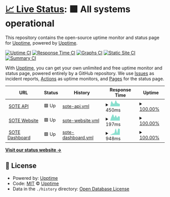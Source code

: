 # [📈 Live Status](https://status.sote.life): <!--live status--> **🟩 All systems operational**

This repository contains the open-source uptime monitor and status page for [Upptime](https://upptime.js.org), powered by [Upptime](https://github.com/upptime/upptime).

[![Uptime CI](https://github.com/wonderkiln/sote-statuspage/workflows/Uptime%20CI/badge.svg)](https://github.com/wonderkiln/sote-statuspage/actions?query=workflow%3A%22Uptime+CI%22)
[![Response Time CI](https://github.com/wonderkiln/sote-statuspage/workflows/Response%20Time%20CI/badge.svg)](https://github.com/wonderkiln/sote-statuspage/actions?query=workflow%3A%22Response+Time+CI%22)
[![Graphs CI](https://github.com/wonderkiln/sote-statuspage/workflows/Graphs%20CI/badge.svg)](https://github.com/wonderkiln/sote-statuspage/actions?query=workflow%3A%22Graphs+CI%22)
[![Static Site CI](https://github.com/wonderkiln/sote-statuspage/workflows/Static%20Site%20CI/badge.svg)](https://github.com/wonderkiln/sote-statuspage/actions?query=workflow%3A%22Static+Site+CI%22)
[![Summary CI](https://github.com/wonderkiln/sote-statuspage/workflows/Summary%20CI/badge.svg)](https://github.com/wonderkiln/sote-statuspage/actions?query=workflow%3A%22Summary+CI%22)

With [Upptime](https://upptime.js.org), you can get your own unlimited and free uptime monitor and status page, powered entirely by a GitHub repository. We use [Issues](https://github.com/upptime/upptime/issues) as incident reports, [Actions](https://github.com/wonderkiln/sote-statuspage/actions) as uptime monitors, and [Pages](https://status.sote.life) for the status page.

<!--start: status pages-->
<!-- This summary is generated by Upptime (https://github.com/upptime/upptime) -->
<!-- Do not edit this manually, your changes will be overwritten -->
<!-- prettier-ignore -->
| URL | Status | History | Response Time | Uptime |
| --- | ------ | ------- | ------------- | ------ |
| <img alt="" src="https://icons.duckduckgo.com/ip3/api.sote.life.ico" height="13"> [SOTE API](https://api.sote.life) | 🟩 Up | [sote-api.yml](https://github.com/wonderkiln/sote-statuspage/commits/HEAD/history/sote-api.yml) | <details><summary><img alt="Response time graph" src="./graphs/sote-api/response-time-week.png" height="20"> 450ms</summary><br><a href="https://status.sote.life/history/sote-api"><img alt="Response time 348" src="https://img.shields.io/endpoint?url=https%3A%2F%2Fraw.githubusercontent.com%2Fwonderkiln%2Fsote-statuspage%2FHEAD%2Fapi%2Fsote-api%2Fresponse-time.json"></a><br><a href="https://status.sote.life/history/sote-api"><img alt="24-hour response time 299" src="https://img.shields.io/endpoint?url=https%3A%2F%2Fraw.githubusercontent.com%2Fwonderkiln%2Fsote-statuspage%2FHEAD%2Fapi%2Fsote-api%2Fresponse-time-day.json"></a><br><a href="https://status.sote.life/history/sote-api"><img alt="7-day response time 450" src="https://img.shields.io/endpoint?url=https%3A%2F%2Fraw.githubusercontent.com%2Fwonderkiln%2Fsote-statuspage%2FHEAD%2Fapi%2Fsote-api%2Fresponse-time-week.json"></a><br><a href="https://status.sote.life/history/sote-api"><img alt="30-day response time 360" src="https://img.shields.io/endpoint?url=https%3A%2F%2Fraw.githubusercontent.com%2Fwonderkiln%2Fsote-statuspage%2FHEAD%2Fapi%2Fsote-api%2Fresponse-time-month.json"></a><br><a href="https://status.sote.life/history/sote-api"><img alt="1-year response time 348" src="https://img.shields.io/endpoint?url=https%3A%2F%2Fraw.githubusercontent.com%2Fwonderkiln%2Fsote-statuspage%2FHEAD%2Fapi%2Fsote-api%2Fresponse-time-year.json"></a></details> | <details><summary><a href="https://status.sote.life/history/sote-api">100.00%</a></summary><a href="https://status.sote.life/history/sote-api"><img alt="All-time uptime 100.00%" src="https://img.shields.io/endpoint?url=https%3A%2F%2Fraw.githubusercontent.com%2Fwonderkiln%2Fsote-statuspage%2FHEAD%2Fapi%2Fsote-api%2Fuptime.json"></a><br><a href="https://status.sote.life/history/sote-api"><img alt="24-hour uptime 100.00%" src="https://img.shields.io/endpoint?url=https%3A%2F%2Fraw.githubusercontent.com%2Fwonderkiln%2Fsote-statuspage%2FHEAD%2Fapi%2Fsote-api%2Fuptime-day.json"></a><br><a href="https://status.sote.life/history/sote-api"><img alt="7-day uptime 100.00%" src="https://img.shields.io/endpoint?url=https%3A%2F%2Fraw.githubusercontent.com%2Fwonderkiln%2Fsote-statuspage%2FHEAD%2Fapi%2Fsote-api%2Fuptime-week.json"></a><br><a href="https://status.sote.life/history/sote-api"><img alt="30-day uptime 100.00%" src="https://img.shields.io/endpoint?url=https%3A%2F%2Fraw.githubusercontent.com%2Fwonderkiln%2Fsote-statuspage%2FHEAD%2Fapi%2Fsote-api%2Fuptime-month.json"></a><br><a href="https://status.sote.life/history/sote-api"><img alt="1-year uptime 100.00%" src="https://img.shields.io/endpoint?url=https%3A%2F%2Fraw.githubusercontent.com%2Fwonderkiln%2Fsote-statuspage%2FHEAD%2Fapi%2Fsote-api%2Fuptime-year.json"></a></details>
| <img alt="" src="https://icons.duckduckgo.com/ip3/sote.life.ico" height="13"> [SOTE Website](https://sote.life) | 🟩 Up | [sote-website.yml](https://github.com/wonderkiln/sote-statuspage/commits/HEAD/history/sote-website.yml) | <details><summary><img alt="Response time graph" src="./graphs/sote-website/response-time-week.png" height="20"> 197ms</summary><br><a href="https://status.sote.life/history/sote-website"><img alt="Response time 1065" src="https://img.shields.io/endpoint?url=https%3A%2F%2Fraw.githubusercontent.com%2Fwonderkiln%2Fsote-statuspage%2FHEAD%2Fapi%2Fsote-website%2Fresponse-time.json"></a><br><a href="https://status.sote.life/history/sote-website"><img alt="24-hour response time 182" src="https://img.shields.io/endpoint?url=https%3A%2F%2Fraw.githubusercontent.com%2Fwonderkiln%2Fsote-statuspage%2FHEAD%2Fapi%2Fsote-website%2Fresponse-time-day.json"></a><br><a href="https://status.sote.life/history/sote-website"><img alt="7-day response time 197" src="https://img.shields.io/endpoint?url=https%3A%2F%2Fraw.githubusercontent.com%2Fwonderkiln%2Fsote-statuspage%2FHEAD%2Fapi%2Fsote-website%2Fresponse-time-week.json"></a><br><a href="https://status.sote.life/history/sote-website"><img alt="30-day response time 280" src="https://img.shields.io/endpoint?url=https%3A%2F%2Fraw.githubusercontent.com%2Fwonderkiln%2Fsote-statuspage%2FHEAD%2Fapi%2Fsote-website%2Fresponse-time-month.json"></a><br><a href="https://status.sote.life/history/sote-website"><img alt="1-year response time 1065" src="https://img.shields.io/endpoint?url=https%3A%2F%2Fraw.githubusercontent.com%2Fwonderkiln%2Fsote-statuspage%2FHEAD%2Fapi%2Fsote-website%2Fresponse-time-year.json"></a></details> | <details><summary><a href="https://status.sote.life/history/sote-website">100.00%</a></summary><a href="https://status.sote.life/history/sote-website"><img alt="All-time uptime 100.00%" src="https://img.shields.io/endpoint?url=https%3A%2F%2Fraw.githubusercontent.com%2Fwonderkiln%2Fsote-statuspage%2FHEAD%2Fapi%2Fsote-website%2Fuptime.json"></a><br><a href="https://status.sote.life/history/sote-website"><img alt="24-hour uptime 100.00%" src="https://img.shields.io/endpoint?url=https%3A%2F%2Fraw.githubusercontent.com%2Fwonderkiln%2Fsote-statuspage%2FHEAD%2Fapi%2Fsote-website%2Fuptime-day.json"></a><br><a href="https://status.sote.life/history/sote-website"><img alt="7-day uptime 100.00%" src="https://img.shields.io/endpoint?url=https%3A%2F%2Fraw.githubusercontent.com%2Fwonderkiln%2Fsote-statuspage%2FHEAD%2Fapi%2Fsote-website%2Fuptime-week.json"></a><br><a href="https://status.sote.life/history/sote-website"><img alt="30-day uptime 100.00%" src="https://img.shields.io/endpoint?url=https%3A%2F%2Fraw.githubusercontent.com%2Fwonderkiln%2Fsote-statuspage%2FHEAD%2Fapi%2Fsote-website%2Fuptime-month.json"></a><br><a href="https://status.sote.life/history/sote-website"><img alt="1-year uptime 100.00%" src="https://img.shields.io/endpoint?url=https%3A%2F%2Fraw.githubusercontent.com%2Fwonderkiln%2Fsote-statuspage%2FHEAD%2Fapi%2Fsote-website%2Fuptime-year.json"></a></details>
| <img alt="" src="https://icons.duckduckgo.com/ip3/dashboard.sote.life.ico" height="13"> [SOTE Dashboard](https://dashboard.sote.life) | 🟩 Up | [sote-dashboard.yml](https://github.com/wonderkiln/sote-statuspage/commits/HEAD/history/sote-dashboard.yml) | <details><summary><img alt="Response time graph" src="./graphs/sote-dashboard/response-time-week.png" height="20"> 948ms</summary><br><a href="https://status.sote.life/history/sote-dashboard"><img alt="Response time 1290" src="https://img.shields.io/endpoint?url=https%3A%2F%2Fraw.githubusercontent.com%2Fwonderkiln%2Fsote-statuspage%2FHEAD%2Fapi%2Fsote-dashboard%2Fresponse-time.json"></a><br><a href="https://status.sote.life/history/sote-dashboard"><img alt="24-hour response time 1629" src="https://img.shields.io/endpoint?url=https%3A%2F%2Fraw.githubusercontent.com%2Fwonderkiln%2Fsote-statuspage%2FHEAD%2Fapi%2Fsote-dashboard%2Fresponse-time-day.json"></a><br><a href="https://status.sote.life/history/sote-dashboard"><img alt="7-day response time 948" src="https://img.shields.io/endpoint?url=https%3A%2F%2Fraw.githubusercontent.com%2Fwonderkiln%2Fsote-statuspage%2FHEAD%2Fapi%2Fsote-dashboard%2Fresponse-time-week.json"></a><br><a href="https://status.sote.life/history/sote-dashboard"><img alt="30-day response time 1347" src="https://img.shields.io/endpoint?url=https%3A%2F%2Fraw.githubusercontent.com%2Fwonderkiln%2Fsote-statuspage%2FHEAD%2Fapi%2Fsote-dashboard%2Fresponse-time-month.json"></a><br><a href="https://status.sote.life/history/sote-dashboard"><img alt="1-year response time 1290" src="https://img.shields.io/endpoint?url=https%3A%2F%2Fraw.githubusercontent.com%2Fwonderkiln%2Fsote-statuspage%2FHEAD%2Fapi%2Fsote-dashboard%2Fresponse-time-year.json"></a></details> | <details><summary><a href="https://status.sote.life/history/sote-dashboard">100.00%</a></summary><a href="https://status.sote.life/history/sote-dashboard"><img alt="All-time uptime 100.00%" src="https://img.shields.io/endpoint?url=https%3A%2F%2Fraw.githubusercontent.com%2Fwonderkiln%2Fsote-statuspage%2FHEAD%2Fapi%2Fsote-dashboard%2Fuptime.json"></a><br><a href="https://status.sote.life/history/sote-dashboard"><img alt="24-hour uptime 100.00%" src="https://img.shields.io/endpoint?url=https%3A%2F%2Fraw.githubusercontent.com%2Fwonderkiln%2Fsote-statuspage%2FHEAD%2Fapi%2Fsote-dashboard%2Fuptime-day.json"></a><br><a href="https://status.sote.life/history/sote-dashboard"><img alt="7-day uptime 100.00%" src="https://img.shields.io/endpoint?url=https%3A%2F%2Fraw.githubusercontent.com%2Fwonderkiln%2Fsote-statuspage%2FHEAD%2Fapi%2Fsote-dashboard%2Fuptime-week.json"></a><br><a href="https://status.sote.life/history/sote-dashboard"><img alt="30-day uptime 100.00%" src="https://img.shields.io/endpoint?url=https%3A%2F%2Fraw.githubusercontent.com%2Fwonderkiln%2Fsote-statuspage%2FHEAD%2Fapi%2Fsote-dashboard%2Fuptime-month.json"></a><br><a href="https://status.sote.life/history/sote-dashboard"><img alt="1-year uptime 100.00%" src="https://img.shields.io/endpoint?url=https%3A%2F%2Fraw.githubusercontent.com%2Fwonderkiln%2Fsote-statuspage%2FHEAD%2Fapi%2Fsote-dashboard%2Fuptime-year.json"></a></details>

<!--end: status pages-->

[**Visit our status website →**](https://status.sote.life)

## 📄 License

- Powered by: [Upptime](https://github.com/upptime/upptime)
- Code: [MIT](./LICENSE) © [Upptime](https://upptime.js.org)
- Data in the `./history` directory: [Open Database License](https://opendatacommons.org/licenses/odbl/1-0/)
